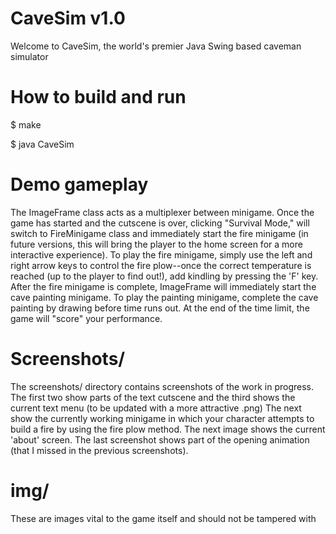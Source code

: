 # CaveSim v1.0

Welcome to CaveSim, the world's premier Java Swing based caveman simulator

# How to build and run

$  make

$  java CaveSim

# Demo gameplay

The ImageFrame class acts as a multiplexer between minigame. Once the game has started and the cutscene 
is over, clicking "Survival Mode," will switch to FireMinigame class and immediately start the fire 
minigame (in future versions, this will bring the player to the home screen for a more interactive
experience). To play the fire minigame, simply use the left and right arrow keys to control the fire
plow--once the correct temperature is reached (up to the player to find out!), add kindling by pressing
the 'F' key. After the fire minigame is complete, ImageFrame will immediately start the cave
painting minigame. To play the painting minigame, complete the cave painting by drawing before time 
runs out. At the end of the time limit, the game will "score" your performance.

# Screenshots/

The screenshots/ directory contains screenshots of the work in progress.
The first two show parts of the text cutscene and the third shows the current
text menu (to be updated with a more attractive .png) The next show the currently
working minigame in which your character attempts to build a fire by using
the fire plow method. The next image shows the current 'about' screen. The
last screenshot shows part of the opening animation (that I missed in the previous
screenshots).

# img/

These are images vital to the game itself and should not be tampered with






